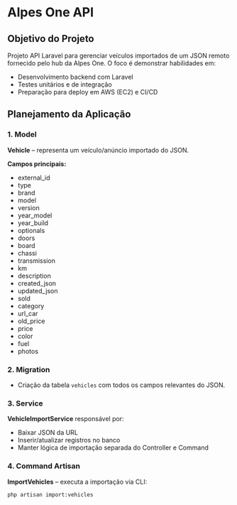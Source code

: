 # Alpes One API

## Objetivo do Projeto

Projeto API Laravel para gerenciar veículos importados de um JSON remoto fornecido pelo hub da Alpes One.
O foco é demonstrar habilidades em:

- Desenvolvimento backend com Laravel
- Testes unitários e de integração
- Preparação para deploy em AWS (EC2) e CI/CD

## Planejamento da Aplicação

### 1. Model

**Vehicle** – representa um veículo/anúncio importado do JSON.

**Campos principais:**
- external_id
- type
- brand
- model
- version
- year_model
- year_build
- optionals
- doors
- board
- chassi
- transmission
- km
- description
- created_json
- updated_json
- sold
- category
- url_car
- old_price
- price
- color
- fuel
- photos

### 2. Migration

- Criação da tabela `vehicles` com todos os campos relevantes do JSON.

### 3. Service

**VehicleImportService** responsável por:
- Baixar JSON da URL
- Inserir/atualizar registros no banco
- Manter lógica de importação separada do Controller e Command

### 4. Command Artisan

**ImportVehicles** – executa a importação via CLI:

```bash
php artisan import:vehicles
```